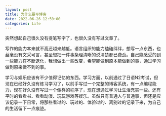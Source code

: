 ```yaml
---
layout: post
title: 为什么要写博客
date: 2022-06-26 12:50:00
categories: Life
---
```


突然想起自己很久没有提笔写字了，也很久没有写过文章了。

写作的能力本来就不高还越来越低。语言组织的能力磕磕绊绊，想写一点东西，也丝毫没有文采可言，甚至想把一件事条理清晰的说清楚都已费劲。自己能感受的到一些能力在不断退化，我想做出一些改变，希望能做到原本能做到的事，通过学习做到原来做不到的事。

学习与娱乐应该有不少值得记忆的东西。学习方面，以前通过了日语N2考试，但现在已经好久没有练习学习了，以前手写过一个完整的博客系统，有一点编程能力，现在好久没有写过一个像样的程序了，现在想通过学习让生活充实一些。还有平时的看看书、看看动漫、玩玩游戏等娱乐。虽然只有普通人与普通事，但还是应该记录一下日常，将那些看过的、玩过的、体验过的、离别过的记录下来，为自己的生活留下一点痕迹。
